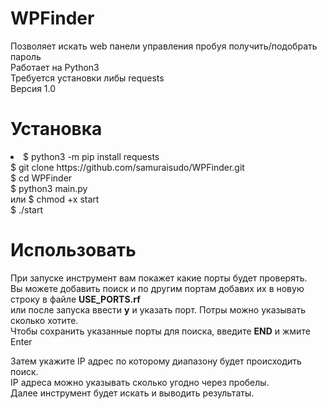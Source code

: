 # WPFinder
Позволяет искать web панели управления пробуя получить/подобрать пароль<br>
Работает на Python3<br>
Требуется установки либы requests<br>
Версия 1.0<br>

# Установка<br>
<li>$ python3 -m pip install requests<br>
$ git clone https://github.com/samuraisudo/WPFinder.git<br>
$ cd WPFinder<br>
$ python3 main.py<br>
или
$ chmod +x start<br>
$ ./start</li>

# Использовать
При запуске инструмент вам покажет какие порты будет проверять.<br>
 Вы можете добавить поиск и по другим портам добавих их в новую строку в файле <b>USE_PORTS.rf</b><br>
или после запуска ввести <b>y</b> и указать порт. Потры можно указывать сколько хотите. <br>
Чтобы сохранить указанные порты для поиска, введите <b>END</b> и жмите Enter<br>

Затем укажите IP адрес по которому диапазону будет происходить поиск. <br>
IP адреса можно указывать сколько угодно через пробелы.<br>
Далее инструмент будет искать и выводить результаты. <br>
